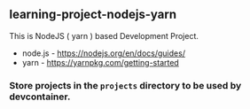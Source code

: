 ## learning-project-nodejs-yarn

This is NodeJS ( yarn ) based Development Project.

- node.js - https://nodejs.org/en/docs/guides/
- yarn - https://yarnpkg.com/getting-started


### Store projects in the `projects` directory to be used by devcontainer.

